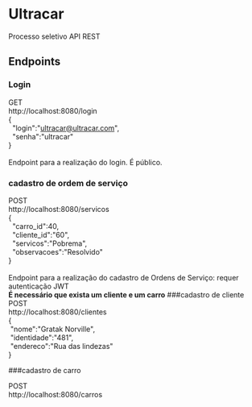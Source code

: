 # Ultracar
Processo seletivo API REST
## Endpoints
### Login
GET
<br>http://localhost:8080/login
<br>{
<br>&nbsp;    "login":"ultracar@ultracar.com",
<br>&nbsp;    "senha":"ultracar"
<br>}
<br>
<br>
Endpoint para a realização do login. É público.
### cadastro de ordem de serviço
POST
<br>http://localhost:8080/servicos
<br>{
<br>&nbsp;	"carro_id":40,
<br>&nbsp;	"cliente_id":"60",
<br>&nbsp;	"servicos":"Pobrema",
<br>&nbsp;	"observacoes":"Resolvido"
<br>}
<br>
<br>
Endpoint para a realização do cadastro de Ordens de Serviço: requer autenticação JWT
<br><b>É necessário que exista um cliente e um carro</b>
###cadastro de cliente
POST
<br>http://localhost:8080/clientes
<br>{
	<br>&nbsp;"nome":"Gratak Norville",
	<br>&nbsp;"identidade":"481",
	<br>&nbsp;"endereco":"Rua das lindezas"
<br>}

###cadastro de carro

POST
<br>http://localhost:8080/carros
